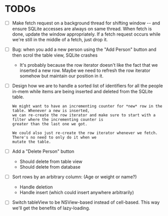 # TODOs

- [ ] Make fetch request on a background thread for shifting window -- and ensure SQLite accesses are always on same thread.
      When fetch is done, update the window appropriately. If a fetch request occurs while we're still in the middle of
      a fetch, just drop it.

- [ ] Bug: when you add a new person using the "Add Person" button and then scrol the table view, SQLite crashes
    - It's probably because the row iterator doesn't like the fact that we inserted a new row. Maybe we need to
      refresh the row iterator somehow but maintain our position in it.

- [ ] Design how we are to handle a sorted list of identifiers for all the people in-mem while items are being
      inserted and deleted from the SQLite table.

      We might want to have an incrementing counter for *new* row in the table. Whenever a new is inserted,
      we can re-create the row iterator and make sure to start with a filter where the incrementing counter is
      greater than the last one we got.

      We could also just re-create the row iterator whenever we fetch. There's no need to only do it when we
      mutate the table.

- [ ] Add a "Delete Person" button

    - Should delete from table view
    - Should delete from database

- [ ] Sort rows by an arbitrary column: (Age or weight or name?)
    - Handle deletion
    - Handle insert (which could insert anywhere arbitrarily)

- [ ] Switch tableView to be NSView-based instead of cell-based. This way we'll get the benefits of lazy-loading.

